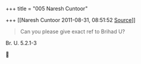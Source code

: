 +++
title = "005 Naresh Cuntoor"

+++
[[Naresh Cuntoor	2011-08-31, 08:51:52 [Source](https://groups.google.com/g/samskrita/c/hcNf0h3YLDc)]]



> Can you please give exact ref to Brihad U?  

  

Br. U. 5.2.1-3  
  
  




